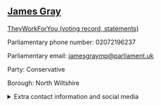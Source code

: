## <a href="https://members.parliament.uk/member/261/contact">James Gray</a>

<a href="https://www.theyworkforyou.com/mp/10240/james_gray/north_wiltshire">TheyWorkForYou (voting record, statements)</a> 

Parliamentary phone number: 02072196237 

Parliamentary email: jamesgraymp@parliament.uk 

Party: Conservative 

Borough: North Wiltshire 

<details><summary>Extra contact information and social media</summary> 
<li>Website: http://www.jamesgray.org/</li>
<li>Twitter: https://twitter.com/@JGray</li>
<li>Constituency office phone number:</li>
<li>Constituency office email:</li>
<li>Facebook:</li>
<li>Instagram:</li>
<li>Youtube:</li>
<li>Linkedin:</li>
<li>Government department phone number:</li>
<li>Government department email:</li>
<li>Threads:</li>
<li>Party office phone number:</li>
<li>Party office email:</li>
<li>Tiktok:</li>
</details>